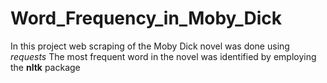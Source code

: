 # Word_Frequency_in_Moby_Dick

In this project web scraping of the Moby Dick novel was done using _*requests*_
The most frequent word in the novel was identified by employing the **nltk** package
